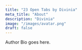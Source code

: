 ```yaml
---
title: "23 Open Tabs by Divinia"
meta_title: "About"
description: "Divinia"
image: "/images/avatar.png"
draft: false
---
```


Author Bio goes here.

